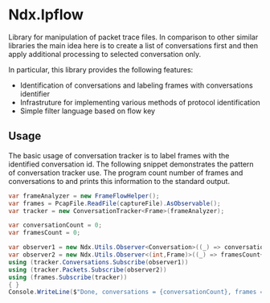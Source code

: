 ﻿# Ndx.Ipflow

Library for manipulation of packet trace files. In comparison to other similar libraries the main idea here is to 
create a list of conversations first and then apply additional processing to selected conversation only.

In particular, this library provides the following features:

* Identification of conversations and labeling frames with conversations identifier
* Infrastruture for implementing various methods of protocol identification
* Simple filter language based on flow key 

## Usage
The basic usage of conversation tracker is to label frames with the identified conversation id. The following
snippet demonstrates the pattern of conversation tracker use. The program count number of frames and conversations to 
and prints this information to the standard output.

```csharp
var frameAnalyzer = new FrameFlowHelper();
var frames = PcapFile.ReadFile(captureFile).AsObservable();            
var tracker = new ConversationTracker<Frame>(frameAnalyzer);

var conversationCount = 0;
var framesCount = 0;

var observer1 = new Ndx.Utils.Observer<Conversation>((_) => conversationCount++);
var observer2 = new Ndx.Utils.Observer<(int,Frame)>((_) => framesCount++);
using (tracker.Conversations.Subscribe(observer1))
using (tracker.Packets.Subscribe(observer2))
using (frames.Subscribe(tracker))
{ }
Console.WriteLine($"Done, conversations = {conversationCount}, frames = {framesCount}");
```